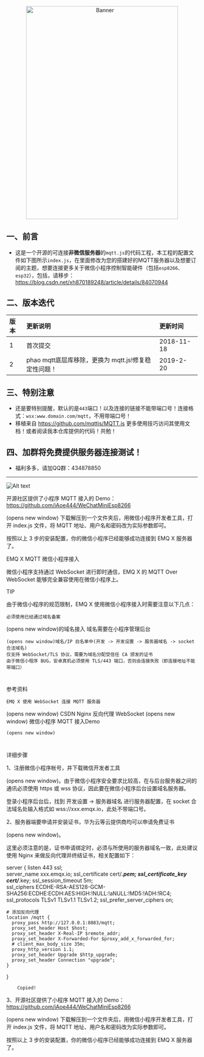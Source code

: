 
<p align="center">
  <img src="png/phone.png" width="400px" height="560px" alt="Banner" />
</p>
 

## 一、前言

  - 这是一个开源的可连接**非微信服务器**的```mqtt.js```的代码工程，本工程的配置文件如下图所示```index.js```，在里面修改为您的搭建好的MQTT服务器以及想要订阅的主题，想要连接更多关于微信小程序控制智能硬件（包括```esp8266、esp32```），包括，请移步：https://blog.csdn.net/xh870189248/article/details/84070944
  

  
## 二、版本迭代
|版本|更新说明|更新时间|
| :---- | :---- | :----- | 
|1|首次提交|2018-11-18|
|2| phao mqtt底层库移除，更换为 mqtt.js!修复稳定性问题！|2019-2-20|
## 三、特别注意

  - 还是要特别提醒，默认的是```443```端口！以及连接的链接不能带端口号！连接格式：```wsx:www.domain.com/mqtt```，不用带端口号！
  - 移植来自 https://github.com/mqttjs/MQTT.js 更多使用技巧访问其使用文档！或者阅读我本仓库提供的代码！共勉！
 
 ## 四、加群将免费提供服务器连接测试！
 
   - 福利多多，请加QQ群：434878850
 ---------------------------
 
 ![Alt text](png/screen.png)
 
 
 开源社区提供了小程序 MQTT 接入的 Demo：https://github.com/iAoe444/WeChatMiniEsp8266

(opens new window) 下载解压到一个文件夹后，用微信小程序开发者工具，打开 index.js 文件，将 MQTT 地址、用户名和密码改为实际参数即可。

按照以上 3 步的安装配置，你的微信小程序已经能够成功连接到 EMQ X 服务器了。


EMQ X MQTT 微信小程序接入

微信小程序支持通过 WebSocket 进行即时通信，EMQ X 的 MQTT Over WebSocket 能够完全兼容使用在微信小程序上。

TIP

由于微信小程序的规范限制，EMQ X 使用微信小程序接入时需要注意以下几点：

    必须使用已经通过域名备案

(opens new window)的域名接入
域名需要在小程序管理后台

    (opens new window)域名/IP 白名单中(开发 -> 开发设置 -> 服务器域名 -> socket 合法域名)
    仅支持 WebSocket/TLS 协议，需要为域名分配受信任 CA 颁发的证书
    由于微信小程序 BUG，安卓真机必须使用 TLS/443 端口，否则会连接失败（即连接地址不能带端口）

#
参考资料

    EMQ X 使用 WebSocket 连接 MQTT 服务器

(opens new window)
CSDN Nginx 反向代理 WebSocket
(opens new window)
微信小程序 MQTT 接入Demo

    (opens new window)

#
详细步骤

1、注册微信小程序帐号，并下载微信开发者工具

(opens new window)。由于微信小程序安全要求比较高，在与后台服务器之间的通讯必须使用 https 或 wss 协议，因此要在微信小程序后台设置域名服务器。

登录小程序后台后，找到 开发设置 -> 服务器域名 进行服务器配置，在 socket 合法域名处输入格式如 wss://xxx.emqx.io，此处不带端口号。

2、服务器端要申请并安装证书，华为云等云提供商均可以申请免费证书

(opens new window)。

这里必须注意的是，证书申请绑定时，必须与所使用的服务器域名一致，此处建议使用 Nginx 来做反向代理并终结证书，相关配置如下：

server {
    listen  443 ssl;        
    server_name xxx.emqx.io; 
    ssl_certificate   cert/***.pem;
    ssl_certificate_key  cert/***.key;
    ssl_session_timeout  5m;      
    ssl_ciphers ECDHE-RSA-AES128-GCM-SHA256:ECDHE:ECDH:AES:HIGH:!NULL:!aNULL:!MD5:!ADH:!RC4;
    ssl_protocols TLSv1 TLSv1.1 TLSv1.2;
    ssl_prefer_server_ciphers on;

    # 添加反向代理
    location /mqtt {
      proxy_pass http://127.0.0.1:8083/mqtt;
      proxy_set_header Host $host;
      proxy_set_header X-Real-IP $remote_addr;
      proxy_set_header X-Forwarded-For $proxy_add_x_forwarded_for;
      # client_max_body_size 35m;
      proxy_http_version 1.1;
      proxy_set_header Upgrade $http_upgrade;
      proxy_set_header Connection "upgrade";    
    }

}

 

 
        Copied!
    

3、开源社区提供了小程序 MQTT 接入的 Demo：https://github.com/iAoe444/WeChatMiniEsp8266

(opens new window) 下载解压到一个文件夹后，用微信小程序开发者工具，打开 index.js 文件，将 MQTT 地址、用户名和密码改为实际参数即可。

按照以上 3 步的安装配置，你的微信小程序已经能够成功连接到 EMQ X 服务器了。
